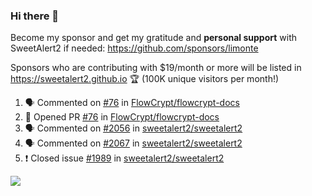 ### Hi there 👋

Become my sponsor and get my gratitude and **personal support** with SweetAlert2 if needed: https://github.com/sponsors/limonte

Sponsors who are contributing with $19/month or more will be listed in https://sweetalert2.github.io 🏆 (100K unique visitors per month!)

<!--START_SECTION:activity-->
1. 🗣 Commented on [#76](https://github.com/FlowCrypt/flowcrypt-docs/issues/76) in [FlowCrypt/flowcrypt-docs](https://github.com/FlowCrypt/flowcrypt-docs)
2. 💪 Opened PR [#76](https://github.com/FlowCrypt/flowcrypt-docs/pull/76) in [FlowCrypt/flowcrypt-docs](https://github.com/FlowCrypt/flowcrypt-docs)
3. 🗣 Commented on [#2056](https://github.com/sweetalert2/sweetalert2/issues/2056) in [sweetalert2/sweetalert2](https://github.com/sweetalert2/sweetalert2)
4. 🗣 Commented on [#2067](https://github.com/sweetalert2/sweetalert2/issues/2067) in [sweetalert2/sweetalert2](https://github.com/sweetalert2/sweetalert2)
5. ❗️ Closed issue [#1989](https://github.com/sweetalert2/sweetalert2/issues/1989) in [sweetalert2/sweetalert2](https://github.com/sweetalert2/sweetalert2)
<!--END_SECTION:activity-->

![](https://github-readme-stats.vercel.app/api?username=limonte&theme=vue&show_icons=true)
